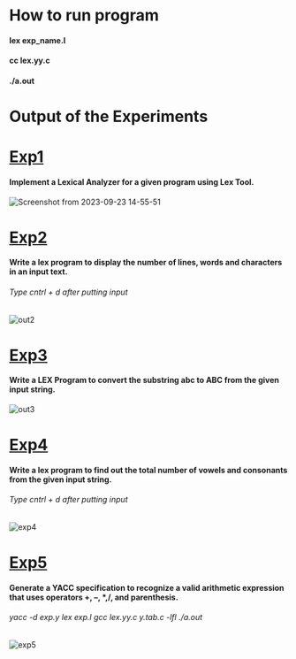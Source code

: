 

# How to run program
<h4>lex exp_name.l</h4>
<h4>cc lex.yy.c</h4>
<h4>./a.out</h4>

# Output of the Experiments

# <a href="https://github.com/BIBS23/Compiler-Design-Lab/blob/main/experiments/exp1/exp1.l"> Exp1 </a>

<h4>Implement a Lexical Analyzer for a given program using Lex Tool.</h4>

![Screenshot from 2023-09-23 14-55-51](https://github.com/BIBS23/Compiler-Design-Lab/assets/83808936/c3c9b162-a4ec-4c62-a4ad-620604b55468)


# <a href="https://github.com/BIBS23/Compiler-Design-Lab/blob/main/experiments/exp2.l"> Exp2 </a>

<h4> Write a lex program to display the number of lines, words and characters in an input text.</h4>

<h6> Type cntrl + d after putting input</h6>

![out2](https://github.com/BIBS23/Compiler-Design-Lab/assets/83808936/0b2c3b8f-62ee-49c7-888e-beeb4ec86061)



# <a href="https://github.com/BIBS23/Compiler-Design-Lab/blob/main/experiments/exp3.l"> Exp3 </a>

<h4>Write a LEX Program to convert the substring abc to ABC from the given input string.</h4>

![out3](https://github.com/BIBS23/Compiler-Design-Lab/assets/83808936/9cc9d4ef-4ee8-4a22-9c18-3a3a6b8878de)


# <a href="https://github.com/BIBS23/Compiler-Design-Lab/blob/main/experiments/exp4.l"> Exp4 </a>

<h4>Write a lex program to find out the total number of vowels and consonants from the given input string.</h4>
<h6> Type cntrl + d after putting input</h6>

![exp4](https://github.com/BIBS23/Compiler-Design-Lab/assets/83808936/79845bff-2dd7-453b-9b2e-e86a783f4443)



# <a href="https://github.com/BIBS23/Compiler-Design-Lab/blob/main/experiments/exp5"> Exp5 </a>

<h4>Generate a YACC specification to recognize a valid arithmetic expression that uses operators +, –, *,/, and parenthesis.</h4>
<h6> yacc -d exp.y
lex exp.l
gcc lex.yy.c y.tab.c -lfl
./a.out </h6>

![exp5](https://github.com/BIBS23/Compiler-Design-Lab/assets/83808936/faa3d948-cb72-4a11-af4c-51ca2fc94588)




